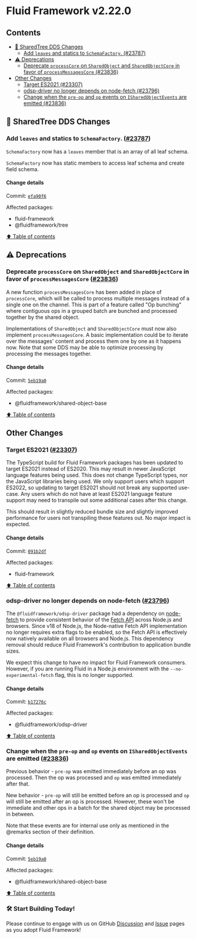<!-- THIS IS AN AUTOGENERATED FILE. DO NOT EDIT THIS FILE DIRECTLY. -->

# Fluid Framework v2.22.0

## Contents

- [🌳 SharedTree DDS Changes](#-sharedtree-dds-changes)
  - [Add `leaves` and statics to `SchemaFactory`. (#23787)](#add-leaves-and-statics-to-schemafactory-23787)
- [⚠️ Deprecations](#️-deprecations)
  - [Deprecate `processCore` on `SharedObject` and `SharedObjectCore` in favor of `processMessagesCore` (#23836)](#deprecate-processcore-on-sharedobject-and-sharedobjectcore-in-favor-of-processmessagescore-23836)
- [Other Changes](#other-changes)
  - [Target ES2021 (#23307)](#target-es2021-23307)
  - [odsp-driver no longer depends on node-fetch (#23796)](#odsp-driver-no-longer-depends-on-node-fetch-23796)
  - [Change when the `pre-op` and `op` events on `ISharedObjectEvents` are emitted (#23836)](#change-when-the-pre-op-and-op-events-on-isharedobjectevents-are-emitted-23836)

## 🌳 SharedTree DDS Changes

### Add `leaves` and statics to `SchemaFactory`. ([#23787](https://github.com/microsoft/FluidFramework/issues/23787))

`SchemaFactory` now has a `leaves` member that is an array of all leaf schema.

`SchemaFactory` now has static members to access leaf schema and create field schema.

#### Change details

Commit: [`efa90f6`](https://github.com/microsoft/FluidFramework/commit/efa90f6274152cadb55329b7bbf6a6cd8e299847)

Affected packages:

- fluid-framework
- @fluidframework/tree

[⬆️ Table of contents](#contents)

## ⚠️ Deprecations

### Deprecate `processCore` on `SharedObject` and `SharedObjectCore` in favor of `processMessagesCore` ([#23836](https://github.com/microsoft/FluidFramework/issues/23836))

A new function `processMessagesCore` has been added in place of `processCore`, which will be called to process multiple messages instead of a single one on the channel. This is part of a feature called "Op bunching" where contiguous ops in a grouped batch are bunched and processed together by the shared object.

Implementations of `SharedObject` and `SharedObjectCore` must now also implement `processMessagesCore`. A basic implementation could be to iterate over the messages' content and process them one by one as it happens now. Note that some DDS may be able to optimize processing by processing the messages together.

#### Change details

Commit: [`5eb19a0`](https://github.com/microsoft/FluidFramework/commit/5eb19a0fc6f00ba47ddc338a1a5932e683a6039c)

Affected packages:

- @fluidframework/shared-object-base

[⬆️ Table of contents](#contents)

## Other Changes

### Target ES2021 ([#23307](https://github.com/microsoft/FluidFramework/issues/23307))

The TypeScript build for Fluid Framework packages has been updated to target ES2021 instead of ES2020. This may result in newer JavaScript language features being used. This does not change TypeScript types, nor the JavaScript libraries being used. We only support users which support ES2022, so updating to target ES2021 should not break any supported use-case. Any users which do not have at least ES2021 language feature support may need to transpile out some additional cases after this change.

This should result in slightly reduced bundle size and slightly improved performance for users not transpiling these features out. No major impact is expected.

#### Change details

Commit: [`091b2df`](https://github.com/microsoft/FluidFramework/commit/091b2df3601ab2b069c0fc1836d20dbb13e11661)

Affected packages:

- fluid-framework

[⬆️ Table of contents](#contents)

### odsp-driver no longer depends on node-fetch ([#23796](https://github.com/microsoft/FluidFramework/issues/23796))

The `@fluidframework/odsp-driver` package had a dependency on [node-fetch](https://www.npmjs.com/package/node-fetch) to provide consistent behavior of the [Fetch API](https://developer.mozilla.org/en-US/docs/Web/API/Fetch_API) across Node.js and browsers. Since v18 of Node.js, the Node-native Fetch API implementation no longer requires extra flags to be enabled, so the Fetch API is effectively now natively available on all browsers and Node.js. This dependency removal should reduce Fluid Framework's contribution to application bundle sizes.

We expect this change to have no impact for Fluid Framework consumers. However, if you are running Fluid in a Node.js environment with the `--no-experimental-fetch` flag, this is no longer supported.

#### Change details

Commit: [`b17276c`](https://github.com/microsoft/FluidFramework/commit/b17276c186043723486dfbd0714da0dcb5ca1e17)

Affected packages:

- @fluidframework/odsp-driver

[⬆️ Table of contents](#contents)

### Change when the `pre-op` and `op` events on `ISharedObjectEvents` are emitted ([#23836](https://github.com/microsoft/FluidFramework/issues/23836))

Previous behavior - `pre-op` was emitted immediately before an op was processed. Then the op was processed and `op` was emitted immediately after that.

New behavior - `pre-op` will still be emitted before an op is processed and `op` will still be emitted after an op is processed. However, these won't be immediate and other ops in a batch for the shared object may be processed in between.

Note that these events are for internal use only as mentioned in the @remarks section of their definition.

#### Change details

Commit: [`5eb19a0`](https://github.com/microsoft/FluidFramework/commit/5eb19a0fc6f00ba47ddc338a1a5932e683a6039c)

Affected packages:

- @fluidframework/shared-object-base

[⬆️ Table of contents](#contents)

### 🛠️ Start Building Today!

Please continue to engage with us on GitHub [Discussion](https://github.com/microsoft/FluidFramework/discussions) and [Issue](https://github.com/microsoft/FluidFramework/issues) pages as you adopt Fluid Framework!
